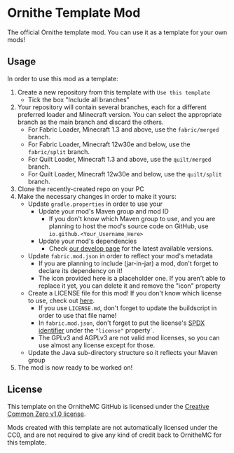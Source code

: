 # Ornithe Template Mod

The official Ornithe template mod. You can use it as a template for your own mods!

## Usage

In order to use this mod as a template:

1. Create a new repository from this template with `Use this template`
    - Tick the box "Include all branches"
2. Your repository will contain several branches, each for a different preferred loader and Minecraft version.
You can select the appropriate branch as the main branch and discard the others.
    - For Fabric Loader, Minecraft 1.3 and above, use the `fabric/merged` branch.
    - For Fabric Loader, Minecraft 12w30e and below, use the `fabric/split` branch.
    - For Quilt Loader, Minecraft 1.3 and above, use the `quilt/merged` branch.
    - For Quilt Loader, Minecraft 12w30e and below, use the `quilt/split` branch.
3. Clone the recently-created repo on your PC
4. Make the necessary changes in order to make it yours:
    - Update `gradle.properties` in order to use your 
        - Update your mod's Maven group and mod ID
            - If you don't know which Maven group to use, and you are planning to host the mod's source code on GitHub, use `io.github.<Your_Username_Here>`
        - Update your mod's dependencies
            - Check [our develop page](https://ornithemc.net/develop) for the latest available versions.
    - Update `fabric.mod.json` in order to reflect your mod's metadata
        - If you are planning to include (jar-in-jar) a mod, don't forget to declare its dependency on it!
        - The icon provided here is a placeholder one. If you aren't able to replace it yet, you can delete it and remove the "icon" property
    - Create a LICENSE file for this mod! If you don't know which license to use, check out [here](https://choosealicense.com/).
        - If you use `LICENSE.md`, don't forget to update the buildscript in order to use that file name!
        - In `fabric.mod.json`, don't forget to put the license's [SPDX identifier](https://spdx.org/licenses/) under the `"license"` property`.
        - The GPLv3 and AGPLv3 are not valid mod licenses, so you can use almost any license except for those.
    - Update the Java sub-directory structure so it reflects your Maven group
5. The mod is now ready to be worked on!

## License

This template on the OrnitheMC GitHub is licensed under the [Creative Common Zero v1.0 license](./LICENSE).

Mods created with this template are not automatically licensed under the CC0, and are not required to give any kind of credit back to OrnitheMC for this template.

